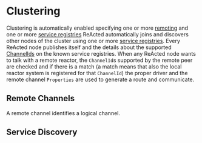 # Clustering 

Clustering is automatically enabled specifying one or more [remoting](channel_drivers/README.md#Remote-Channels) and
one or more [service registries](registry_drivers/README.md)
ReActed automatically joins and discovers other nodes of the cluster using one or more [service registries](../registry_drivers/README.md).
Every ReActed node publishes itself and the details about the supported [ChannelIds](channel_drivers/README.md) on the known service registries.
When any ReActed node wants to talk with a remote reactor, the `ChannelId`s supported by the remote peer are checked and
if there is a match (a match means that also the local reactor system is registered for that `ChannelId`) the proper driver
and the remote channel `Properties` are used to generate a route and communicate.

## Remote Channels

A remote channel identifies a logical channel. 

## Service Discovery


